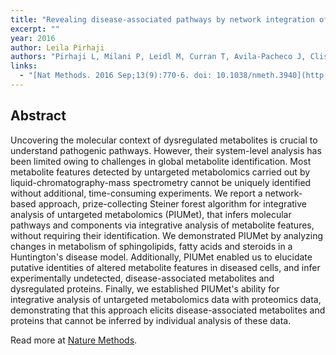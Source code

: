 ```yaml
---
title: "Revealing disease-associated pathways by network integration of untargeted metabolomics."
excerpt: ""
year: 2016
author: Leila Pirhaji
authors: "Pirhaji L, Milani P, Leidl M, Curran T, Avila-Pacheco J, Clish CB, White FM, Saghatelian A, Fraenkel E"
links:
  - "[Nat Methods. 2016 Sep;13(9):770-6. doi: 10.1038/nmeth.3940](http://www.nature.com/nmeth/journal/v13/n9/full/nmeth.3940.html)"
---
```



## Abstract

Uncovering the molecular context of dysregulated metabolites is crucial to understand pathogenic pathways. However, their system-level analysis has been limited owing to challenges in global metabolite identification. Most metabolite features detected by untargeted metabolomics carried out by liquid-chromatography-mass spectrometry cannot be uniquely identified without additional, time-consuming experiments. We report a network-based approach, prize-collecting Steiner forest algorithm for integrative analysis of untargeted metabolomics (PIUMet), that infers molecular pathways and components via integrative analysis of metabolite features, without requiring their identification. We demonstrated PIUMet by analyzing changes in metabolism of sphingolipids, fatty acids and steroids in a Huntington's disease model. Additionally, PIUMet enabled us to elucidate putative identities of altered metabolite features in diseased cells, and infer experimentally undetected, disease-associated metabolites and dysregulated proteins. Finally, we established PIUMet's ability for integrative analysis of untargeted metabolomics data with proteomics data, demonstrating that this approach elicits disease-associated metabolites and proteins that cannot be inferred by individual analysis of these data.

Read more at [Nature Methods](http://www.nature.com/nmeth/journal/v13/n9/full/nmeth.3940.html).

